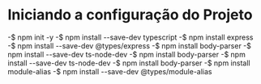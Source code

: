 # Iniciando a configuração do Projeto
-$ npm init -y
-$ npm install --save-dev typescript
-$ npm install express
-$ npm install --save-dev @types/express
-$ npm install body-parser
-$ npm install --save-dev ts-node-dev
-$ npm install body-parser
-$ npm install --save-dev ts-node-dev
-$ npm install body-parser
-$ npm install module-alias
-$ npm install --save-dev @types/module-alias